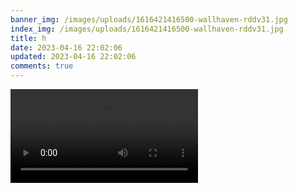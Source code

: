 ```yaml
---
banner_img: /images/uploads/1616421416500-wallhaven-rddv31.jpg
index_img: /images/uploads/1616421416500-wallhaven-rddv31.jpg
title: h
date: 2023-04-16 22:02:06
updated: 2023-04-16 22:02:06
comments: true
---
```

<div id="dp" style="width: 800px;height: 600px">
        <video controls id="dp"
            src="https://link.jscdn.cn/sharepoint/aHR0cHM6Ly9wcmsxNDA4LW15LnNoYXJlcG9pbnQuY29tLzp2Oi9nL3BlcnNvbmFsL2NvczFfcHJrMTQwOF9vbm1pY3Jvc29mdF9jb20vRWNyS0p3Nm1HSTFJaEZQZC1md0RqVGtCVXFkNVh1bUhsOGJ0eFdkanNRRzNIZz9lPVZzdXRMZw.mp4">
        </video>
    </div>
    